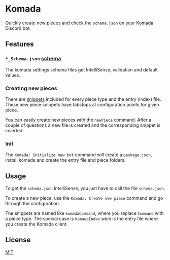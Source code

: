 # Komada

Quickly create new pieces and check the `schema.json` on your [Komada](https://komada.js.org/) Discord bot.

## Features

### `*_Schema.json` [schema](schema/schema.json)

The komada settings schema files get IntelliSense, validation and default values.

### Creating new pieces

There are [snippets](snippets/komada.json) included for every piece type and the entry (index) file. These new piece snippets have tabstops at configuration points for given piece.

You can easily create new pieces with the `newPiece` command. After a couple of questions a new file is created and the corresponding snippet is inserted.

### Init

The `Komada: Initialize new bot` command will create a `package.json`, install komada and create the entry file and piece folders.

## Usage

To get the `schema.json` IntelliSense, you just have to call the file `schema.json`.

To create a new piece, use the `Komada: Create new piece` command and go through the configuration.

The snippets are named like `komadaCommand`, where you replace `Command` with a piece type. The special case is `komadaIndex` wich is the entry file where you create the Komada client.

## License

[MIT](license)